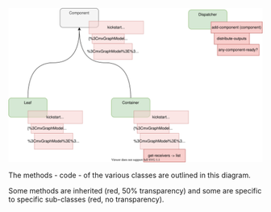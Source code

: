 ![Methods](./design-3%20Methods.svg)

The methods - code - of the various classes are outlined in this diagram.

Some methods are inherited (red, 50% transparency) and some are specific to specific sub-classes (red, no transparency).